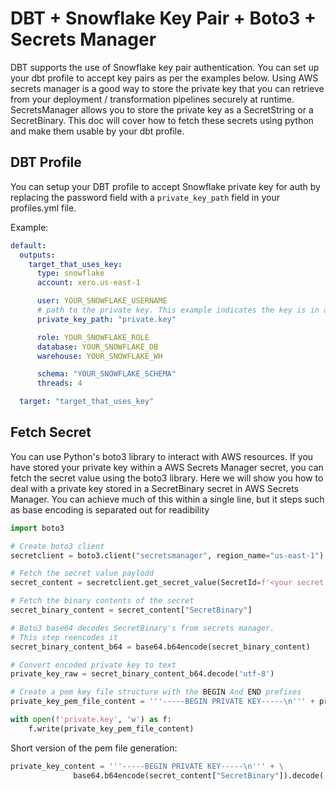 # DBT + Snowflake Key Pair + Boto3 + Secrets Manager
DBT supports the use of Snowflake key pair authentication. You can set up your dbt profile to accept key pairs as per the examples below. Using AWS secrets manager is a good way to store the private key that you can retrieve from your deployment / transformation pipelines securely at runtime. SecretsManager allows you to store the private key as a SecretString or a SecretBinary. This doc will cover how to fetch these secrets using python and make them usable by your dbt profile.

## DBT Profile
You can setup your DBT profile to accept Snowflake private key for auth by replacing the password field with a `private_key_path` field in your profiles.yml file.

Example:
```yaml
default:
  outputs:
    target_that_uses_key:
      type: snowflake
      account: xero.us-east-1

      user: YOUR_SNOWFLAKE_USERNAME
      # path to the private key. This example indicates the key is in a file called private.key in the current dir
      private_key_path: "private.key"

      role: YOUR_SNOWFLAKE_ROLE
      database: YOUR_SNOWFLAKE_DB
      warehouse: YOUR_SNOWFLAKE_WH

      schema: "YOUR_SNOWFLAKE_SCHEMA"
      threads: 4

  target: "target_that_uses_key"
```

## Fetch Secret
You can use Python's boto3 library to interact with AWS resources. If you have stored your private key within a AWS Secrets Manager secret, you can fetch the secret value using the boto3 library. Here we will show you how to deal with a private key stored in a SecretBinary secret in AWS Secrets Manager. You can achieve much of this within a single line, but it steps such as base encoding is separated out for readibility

```python
import boto3

# Create boto3 client
secretclient = boto3.client("secretsmanager", region_name="us-east-1")

# Fetch the secret value paylodd
secret_content = secretclient.get_secret_value(SecretId=f'<your secret arn>')

# Fetch the binary contents of the secret
secret_binary_content = secret_content["SecretBinary"]   

# Boto3 base64 decodes SecretBinary's from secrets manager.
# This step reencodes it
secret_binary_content_b64 = base64.b64encode(secret_binary_content)

# Convert encoded private key to text
private_key_raw = secret_binary_content_b64.decode('utf-8')

# Create a pem key file structure with the BEGIN And END prefixes
private_key_pem_file_content = '''-----BEGIN PRIVATE KEY-----\n''' + private_key_raw + '''\n-----END PRIVATE KEY-----'''

with open(f'private.key', 'w') as f:
    f.write(private_key_pem_file_content)

```


Short version of the pem file generation:
```python
private_key_content = '''-----BEGIN PRIVATE KEY-----\n''' + \
              base64.b64encode(secret_content["SecretBinary"]).decode('utf-8') + '''\n-----END PRIVATE KEY-----'''
```
